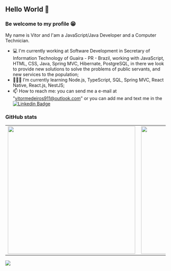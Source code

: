 
## Hello World 👋

### Be welcome to my profile 😁

 My name is Vitor and I'am a JavaScript/Java Developer and a Computer Technician.

- 💻 I'm currently working at Software Development in Secretary of Information Technology of Guaíra - PR - Brazil, working with JavaScript, HTML, CSS, Java, Spring MVC, Hibernate, PostgreSQL, in there we look to provide new solutions to solve the problems of public servants, and new services to the population;
- 👨🏻‍🎓 I’m currently learning Node.js, TypeScript, SQL, Spring MVC, React Native, React.js, NestJS;
- 📫 How to reach me: you can send me a e-mail at "vitormedeiros911@outlook.com" 
or you can add me and text me in the [![Linkedin Badge](https://img.shields.io/badge/-LinkedIn-blue?style=flat-square&logo=Linkedin&logoColor=white&link=https://www.linkedin.com/in/vitormedeiros911/)](https://www.linkedin.com/in/vitormedeiros911/)

### GitHub stats

<center>
<table>
  <tr>
      <td><img width="400px" align="left" src="https://github-readme-stats.vercel.app/api/top-langs/?username=vitormedeiros911&hide=html&layout=compact&theme=dracula" /></td>
      <td><img width="400px" align="left" src="https://github-readme-stats.vercel.app/api?username=vitormedeiros911&theme=dracula" /></td>
  </tr>  
</table>
</center>

![](https://komarev.com/ghpvc/?username=vitormedeiros911&color=7d02ba)
